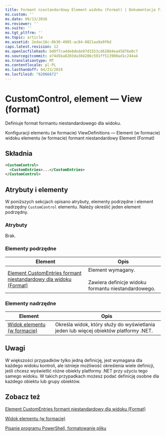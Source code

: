 ```yaml
---
title: Formant niestandardowy Element widoku (Format) | Dokumentacja firmy Microsoft
ms.custom: ''
ms.date: 09/13/2016
ms.reviewer: ''
ms.suite: ''
ms.tgt_pltfrm: ''
ms.topic: article
ms.assetid: 2edac16c-0b30-4985-ac84-0821aa9a9f6d
caps.latest.revision: 12
ms.openlocfilehash: bd0f7ca4de8dede97d1553cd62884ea45876e0c7
ms.sourcegitcommit: e7445ba8203da304286c591ff513900ad1c244a4
ms.translationtype: MT
ms.contentlocale: pl-PL
ms.lasthandoff: 04/23/2019
ms.locfileid: "62066672"
---
```

# <a name="customcontrol-element-for-view-format"></a>CustomControl, element — View (format)

Definiuje format formantu niestandardowego dla widoku.

Konfiguracji elementu (w formacie) ViewDefinitions — Element (w formacie) widoku elementu (w formacie) formant niestandardowy Element (Format)

## <a name="syntax"></a>Składnia

```xml
<CustomControl>
  <CustomEntries>...</CustomEntries>
</CustomControl>
```

## <a name="attributes-and-elements"></a>Atrybuty i elementy

W poniższych sekcjach opisano atrybuty, elementy podrzędne i element nadrzędny `CustomControl` elementu. Należy określić jeden element podrzędny.

### <a name="attributes"></a>Atrybuty

Brak.

### <a name="child-elements"></a>Elementy podrzędne

|Element|Opis|
|-------------|-----------------|
|[Element CustomEntries formant niestandardowy dla widoku (Format)](./customentries-element-for-customcontrol-for-view-format.md)|Element wymagany.<br /><br /> Zawiera definicje widoku formantu niestandardowego.|

### <a name="parent-elements"></a>Elementy nadrzędne

|Element|Opis|
|-------------|-----------------|
|[Widok elementu (w formacie)](./view-element-format.md)|Określa widok, który służy do wyświetlania jeden lub więcej obiektów platformy .NET.|

## <a name="remarks"></a>Uwagi

W większości przypadków tylko jedną definicję, jest wymagana dla każdego widoku kontroli, ale istnieje możliwość określenia wiele definicji, jeśli chcesz wyświetlić różne obiekty platformy .NET przy użyciu tego samego widoku. W takich przypadkach możesz podać definicję osobne dla każdego obiektu lub grupy obiektów.

## <a name="see-also"></a>Zobacz też

[Element CustomEntries formant niestandardowy dla widoku (Format)](./customentries-element-for-customcontrol-for-view-format.md)

[Widok elementu (w formacie)](./view-element-format.md)

[Pisanie programu PowerShell, formatowanie pliku](./writing-a-powershell-formatting-file.md)
